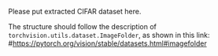 Please put extracted CIFAR dataset here. 

The structure should follow the description of `torchvision.utils.dataset.ImageFolder`, as shown in this link: #https://pytorch.org/vision/stable/datasets.html#imagefolder

